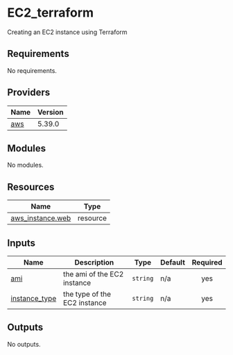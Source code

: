 # EC2_terraform
Creating an EC2 instance using Terraform

<!-- BEGIN_TF_DOCS -->
## Requirements

No requirements.

## Providers

| Name | Version |
|------|---------|
| <a name="provider_aws"></a> [aws](#provider\_aws) | 5.39.0 |

## Modules

No modules.

## Resources

| Name | Type |
|------|------|
| [aws_instance.web](https://registry.terraform.io/providers/hashicorp/aws/latest/docs/resources/instance) | resource |

## Inputs

| Name | Description | Type | Default | Required |
|------|-------------|------|---------|:--------:|
| <a name="input_ami"></a> [ami](#input\_ami) | the ami of the EC2 instance | `string` | n/a | yes |
| <a name="input_instance_type"></a> [instance\_type](#input\_instance\_type) | the type of the EC2 instance | `string` | n/a | yes |

## Outputs

No outputs.
<!-- END_TF_DOCS -->